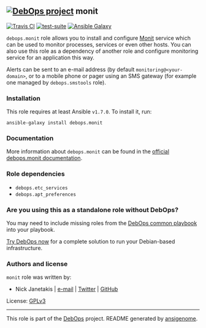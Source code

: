 ## [![DebOps project](http://debops.org/images/debops-small.png)](http://debops.org) monit

[![Travis CI](http://img.shields.io/travis/debops/ansible-monit.svg?style=flat)](http://travis-ci.org/debops/ansible-monit) [![test-suite](http://img.shields.io/badge/test--suite-ansible--monit-blue.svg?style=flat)](https://github.com/debops/test-suite/tree/master/ansible-monit/)  [![Ansible Galaxy](http://img.shields.io/badge/galaxy-debops.monit-660198.svg?style=flat)](https://galaxy.ansible.com/list#/roles/1575)

`debops.monit` role allows you to install and configure
[Monit](http://mmonit.com/monit/) service which can be used to monitor
processes, services or even other hosts. You can also use this role as
a dependency of another role and configure monitoring service for an
application this way.

Alerts can be sent to an e-mail address (by default
`monitoring@<your-domain>`, or to a mobile phone or pager using an SMS
gateway (for example one managed by `debops.smstools` role).

### Installation

This role requires at least Ansible `v1.7.0`. To install it, run:

    ansible-galaxy install debops.monit

### Documentation

More information about `debops.monit` can be found in the
[official debops.monit documentation](http://docs.debops.org/en/latest/ansible/roles/debops.monit.html).


### Role dependencies

- `debops.etc_services`
- `debops.apt_preferences`

### Are you using this as a standalone role without DebOps?

You may need to include missing roles from the [DebOps common
playbook](https://github.com/debops/debops-playbooks/blob/master/playbooks/common.yml)
into your playbook.

[Try DebOps now](https://github.com/debops/debops) for a complete solution to run your Debian-based infrastructure.





### Authors and license

`monit` role was written by:
- Nick Janetakis | [e-mail](mailto:nick.janetakis@gmail.com) | [Twitter](https://twitter.com/nickjanetakis) | [GitHub](https://github.com/nickjj)

License: [GPLv3](https://tldrlegal.com/license/gnu-general-public-license-v3-%28gpl-3%29)

***

This role is part of the [DebOps](http://debops.org/) project. README generated by [ansigenome](https://github.com/nickjj/ansigenome/).
